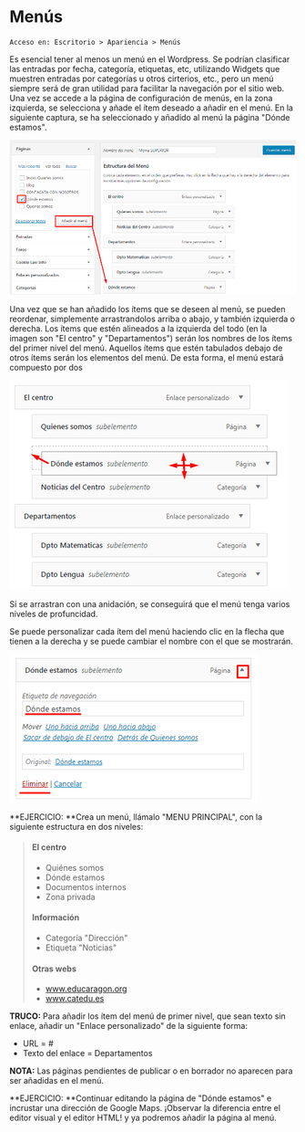 # Menús

```
Acceso en: Escritorio > Apariencia > Menús
```

Es esencial tener al menos un menú en el Wordpress. Se podrían  clasificar las entradas por fecha, categoría, etiquetas, etc, utilizando Widgets que muestren entradas por categorías u otros cirterios, etc., pero un menú siempre será de gran utilidad para facilitar la navegación por el sitio web. Una vez se accede a la página de configuración de menús, en la zona izquierda, se selecciona y añade el ítem deseado a añadir en el menú. En la siguiente captura, se ha seleccionado y añadido al menú la página "Dónde estamos".

![](/assets/crear-menu-1.png)

Una vez que se han añadido los ítems que se deseen al menú, se pueden reordenar, simplemente arrastrandolos arriba o abajo, y también izquierda o derecha. Los ítems que estén alineados a la izquierda del todo \(en la imagen son "El centro" y "Departamentos"\) serán los nombres de los ítems del primer nivel del menú. Aquellos ítems que estén tabulados debajo de otros ítems serán los elementos del menú. De esta forma, el menú estará compuesto por dos 

![](/assets/crear-menu-2.png)

Si se arrastran con una anidación, se conseguirá que el menú tenga varios niveles de profuncidad.

Se puede personalizar cada ítem del menú haciendo clic en la flecha que tienen a la derecha y se puede cambiar el nombre con el que se mostrarán.

![](/assets/crear-menu-3.png)



**EJERCICIO: **Crea un menú, llámalo "MENU PRINCIPAL", con la siguiente estructura en dos niveles:

> #### El centro
>
> * Quiénes somos
> * Dónde estamos
> * Documentos internos
> * Zona privada
>
> #### Información
>
> * Categoría "Dirección"
> * Etiqueta "Noticias"
>
> #### Otras webs
>
> * www.educaragon.org
> * www.catedu.es

**TRUCO:** Para añadir los ítem del menú de primer nivel, que sean texto sin enlace, añadir un "Enlace personalizado" de la siguiente forma:

* URL = \#
* Texto del enlace = Departamentos

**NOTA:** Las páginas pendientes de publicar o en borrador no aparecen para ser añadidas en el menú.

**EJERCICIO: **Continuar editando la página de "Dónde estamos" e incrustar una dirección de Google Maps.  ¡Observar la diferencia entre el editor visual y el editor HTML! y ya podremos añadir la página al menú.

